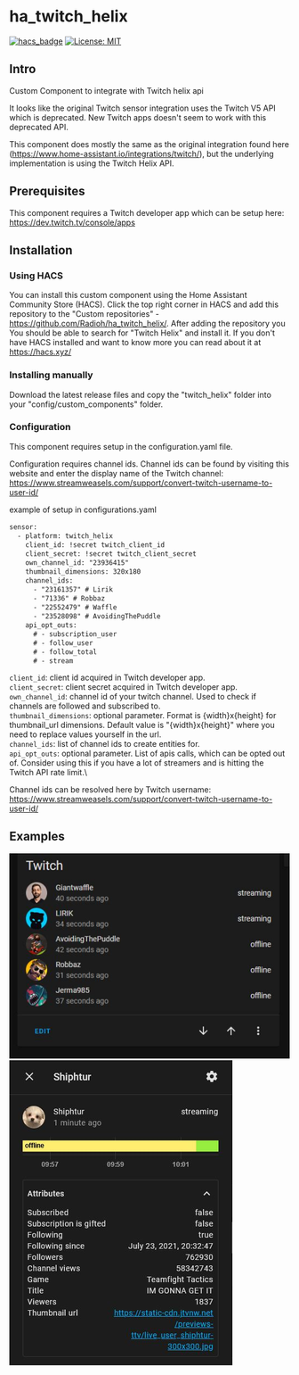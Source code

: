 # ha_twitch_helix

[![hacs_badge](https://img.shields.io/badge/HACS-Custom-41BDF5.svg)](https://github.com/hacs/integration)
[![License: MIT](https://img.shields.io/badge/License-MIT-yellow.svg)](https://opensource.org/licenses/MIT)

## Intro

Custom Component to integrate with Twitch helix api

It looks like the original Twitch sensor integration uses the Twitch V5 API which is deprecated.
New Twitch apps doesn't seem to work with this deprecated API.

This component does mostly the same as the original integration found here (https://www.home-assistant.io/integrations/twitch/), but the underlying implementation is using the Twitch Helix API.

## Prerequisites

This component requires a Twitch developer app which can be setup here: https://dev.twitch.tv/console/apps

## Installation

### Using HACS

You can install this custom component using the Home Assistant Community Store (HACS). Click the top right corner in HACS and add this repository to the "Custom repositories" - https://github.com/Radioh/ha_twitch_helix/. After adding the repository you You should be able to search for "Twitch Helix" and install it.
If you don't have HACS installed and want to know more you can read about it at <https://hacs.xyz/>

### Installing manually

Download the latest release files and copy the "twitch_helix" folder into your "config/custom_components" folder.

### Configuration

This component requires setup in the configuration.yaml file.

Configuration requires channel ids.
Channel ids can be found by visiting this website and enter the display name of the Twitch channel: https://www.streamweasels.com/support/convert-twitch-username-to-user-id/

example of setup in configurations.yaml

```
sensor:
  - platform: twitch_helix
    client_id: !secret twitch_client_id
    client_secret: !secret twitch_client_secret
    own_channel_id: "23936415"
    thumbnail_dimensions: 320x180
    channel_ids:
      - "23161357" # Lirik
      - "71336" # Robbaz
      - "22552479" # Waffle
      - "23528098" # AvoidingThePuddle
    api_opt_outs:
      # - subscription_user
      # - follow_user
      # - follow_total
      # - stream
```

`client_id`: client id acquired in Twitch developer app.\
`client_secret`: client secret acquired in Twitch developer app.\
`own_channel_id`: channel id of your twitch channel. Used to check if channels are followed and subscribed to.\
`thumbnail_dimensions`: optional parameter. Format is {width}x{height} for thumbnail_url dimensions. Default value is "{width}x{height}" where you need to replace values yourself in the url.\
`channel_ids`: list of channel ids to create entities for.\
`api_opt_outs`: optional parameter. List of apis calls, which can be opted out of. Consider using this if you have a lot of streamers and is hitting the Twitch API rate limit.\

Channel ids can be resolved here by Twitch username: https://www.streamweasels.com/support/convert-twitch-username-to-user-id/

## Examples

![](example1.JPG)
![](example2.JPG)

